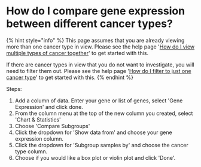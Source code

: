 # How do I compare gene expression between different cancer types?

{% hint style="info" %}
This page assumes that you are already viewing more than one cancer type in view. Please see the help page '[How do I view multiple types of cancer together](how-do-i-view-more-than-one-type-of-cancer-together.md)' to get started with this.



If there are cancer types in view that you do not want to investigate, you will need to filter them out. Please see the help page '[How do I filter to just one cancer type](how-do-i-filter-to-just-one-cancer-type.md)' to get started with this.
{% endhint %}

Steps:

1. Add a column of data. Enter your gene or list of genes, select 'Gene Expression' and click done.
2. From the column menu at the top of the new column you created, select 'Chart & Statistics'
3. Choose 'Compare Subgroups'
4. Click the dropdown for 'Show data from' and choose your gene expression column.&#x20;
5. Click the dropdown for 'Subgroup samples by' and choose the cancer type column.&#x20;
6. Choose if you would like a box plot or violin plot and click 'Done'.&#x20;
